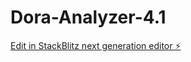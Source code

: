 # Dora-Analyzer-4.1

[Edit in StackBlitz next generation editor ⚡️](https://stackblitz.com/~/github.com/CrtoContador11/Dora-Analyzer-4.1)
